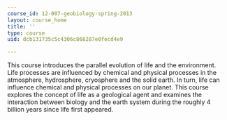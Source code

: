 ```yaml
---
course_id: 12-007-geobiology-spring-2013
layout: course_home
title: ''
type: course
uid: dcb131735c5c4306c868287e0fecd4e9

---
```

This course introduces the parallel evolution of life and the environment. Life processes are influenced by chemical and physical processes in the atmosphere, hydrosphere, cryosphere and the solid earth. In turn, life can influence chemical and physical processes on our planet. This course explores the concept of life as a geological agent and examines the interaction between biology and the earth system during the roughly 4 billion years since life first appeared.
